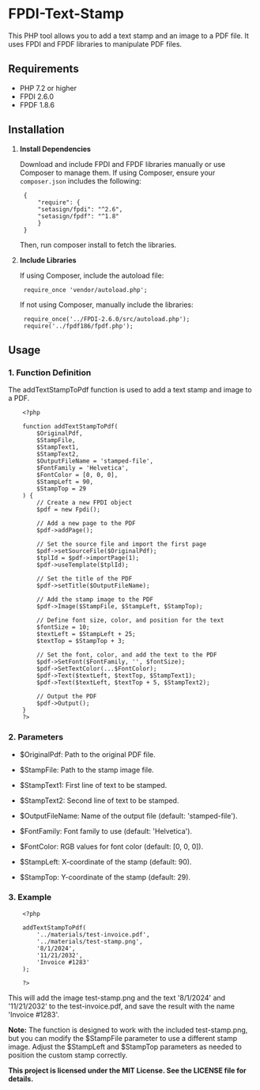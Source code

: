 # FPDI-Text-Stamp

This PHP tool allows you to add a text stamp and an image to a PDF file. It uses FPDI and FPDF libraries to manipulate PDF files.

## Requirements

- PHP 7.2 or higher
- FPDI 2.6.0
- FPDF 1.8.6

## Installation

1. **Install Dependencies**

    Download and include FPDI and FPDF libraries manually or use Composer to manage them. If using Composer, ensure your `composer.json` includes the following:

        {
            "require": {
            "setasign/fpdi": "^2.6",
            "setasign/fpdf": "^1.8"
            }
        }
       
    Then, run composer install to fetch the libraries.
   
2. **Include Libraries**
   
    If using Composer, include the autoload file:

        require_once 'vendor/autoload.php';
    
    If not using Composer, manually include the libraries:

        require_once('../FPDI-2.6.0/src/autoload.php');
        require('../fpdf186/fpdf.php');

## Usage ##

### 1. Function Definition ###
   
The addTextStampToPdf function is used to add a text stamp and image to a PDF.

        <?php

        function addTextStampToPdf(
            $OriginalPdf,
            $StampFile,
            $StampText1,
            $StampText2,
            $OutputFileName = 'stamped-file',
            $FontFamily = 'Helvetica',
            $FontColor = [0, 0, 0],
            $StampLeft = 90,
            $StampTop = 29
        ) {
            // Create a new FPDI object
            $pdf = new Fpdi();
            
            // Add a new page to the PDF
            $pdf->addPage();
            
            // Set the source file and import the first page
            $pdf->setSourceFile($OriginalPdf);
            $tplId = $pdf->importPage(1);
            $pdf->useTemplate($tplId);
            
            // Set the title of the PDF
            $pdf->setTitle($OutputFileName);
            
            // Add the stamp image to the PDF
            $pdf->Image($StampFile, $StampLeft, $StampTop);
            
            // Define font size, color, and position for the text
            $fontSize = 10;
            $textLeft = $StampLeft + 25;
            $textTop = $StampTop + 3;
            
            // Set the font, color, and add the text to the PDF
            $pdf->SetFont($FontFamily, '', $fontSize);
            $pdf->SetTextColor(...$FontColor);
            $pdf->Text($textLeft, $textTop, $StampText1);
            $pdf->Text($textLeft, $textTop + 5, $StampText2);
            
            // Output the PDF
            $pdf->Output();
        }
        ?>

### 2. Parameters ###
 - $OriginalPdf: Path to the original PDF file.
  
 - $StampFile: Path to the stamp image file.
  
 - $StampText1: First line of text to be stamped.
  
 - $StampText2: Second line of text to be stamped.
  
 - $OutputFileName: Name of the output file (default: 
  'stamped-file').

 - $FontFamily: Font family to use (default: 'Helvetica').
  
 - $FontColor: RGB values for font color (default: [0, 0, 0]).
  
 - $StampLeft: X-coordinate of the stamp (default: 90).
  
 - $StampTop: Y-coordinate of the stamp (default: 29).
  

### 3.  Example ###
   
        <?php

        addTextStampToPdf(
            '../materials/test-invoice.pdf',
            '../materials/test-stamp.png',
            '8/1/2024',
            '11/21/2032',
            'Invoice #1283'
        );

        ?>

This will add the image test-stamp.png and the text '8/1/2024' and '11/21/2032' to the test-invoice.pdf, and save the result with the name 'Invoice #1283'.

**Note:** The function is designed to work with the included test-stamp.png, but you can modify the $StampFile parameter to use a different stamp image. Adjust the $StampLeft and $StampTop parameters as needed to position the custom stamp correctly.


**This project is licensed under the MIT License. See the LICENSE file for details.**



